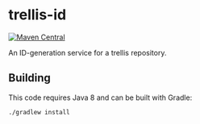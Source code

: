 # trellis-id

[![Maven Central](https://maven-badges.herokuapp.com/maven-central/org.trellisldp/trellis-id/badge.svg)](https://maven-badges.herokuapp.com/maven-central/org.trellisldp/trellis-id/)

An ID-generation service for a trellis repository.

## Building

This code requires Java 8 and can be built with Gradle:

    ./gradlew install

